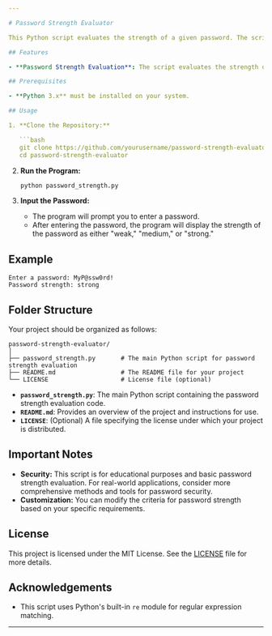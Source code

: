```yaml
---

# Password Strength Evaluator

This Python script evaluates the strength of a given password. The script checks various criteria such as length, presence of digits, uppercase and lowercase letters, and special characters to classify the password strength as "weak," "medium," or "strong."

## Features

- **Password Strength Evaluation**: The script evaluates the strength of a password based on several factors, including length, use of digits, uppercase letters, lowercase letters, and special characters.

## Prerequisites

- **Python 3.x** must be installed on your system.

## Usage

1. **Clone the Repository:**

   ```bash
   git clone https://github.com/yourusername/password-strength-evaluator.git
   cd password-strength-evaluator
   ```

2. **Run the Program:**

   ```bash
   python password_strength.py
   ```

3. **Input the Password:**

   - The program will prompt you to enter a password.
   - After entering the password, the program will display the strength of the password as either "weak," "medium," or "strong."

## Example

```shell
Enter a password: MyP@ssw0rd!
Password strength: strong
```

## Folder Structure

Your project should be organized as follows:

```
password-strength-evaluator/
│
├── password_strength.py       # The main Python script for password strength evaluation
├── README.md                  # The README file for your project
└── LICENSE                    # License file (optional)
```

- **`password_strength.py`**: The main Python script containing the password strength evaluation code.
- **`README.md`**: Provides an overview of the project and instructions for use.
- **`LICENSE`**: (Optional) A file specifying the license under which your project is distributed.

## Important Notes

- **Security:** This script is for educational purposes and basic password strength evaluation. For real-world applications, consider more comprehensive methods and tools for password security.
- **Customization:** You can modify the criteria for password strength based on your specific requirements.

## License

This project is licensed under the MIT License. See the [LICENSE](LICENSE) file for more details.

## Acknowledgements

- This script uses Python's built-in `re` module for regular expression matching.

---
```

